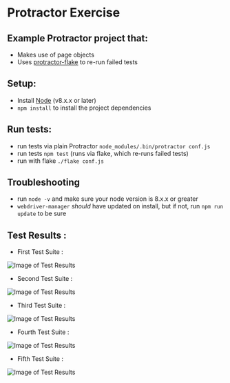# Protractor Exercise

## Example Protractor project that:
* Makes use of page objects
* Uses [protractor-flake](https://github.com/NickTomlin/protractor-flake) to re-run failed tests

## Setup:
* Install [Node](http://nodejs.org) (v8.x.x or later)
* `npm install` to install the project dependencies

## Run tests:
* run tests via plain Protractor `node_modules/.bin/protractor conf.js`
* run tests `npm test` (runs via flake, which re-runs failed tests)
* run with flake `./flake conf.js`

## Troubleshooting
* run `node -v` and make sure your node version is 8.x.x or greater
* `webdriver-manager` _should_ have updated on install, but if not, run `npm run update` to be sure


## Test Results : 

* First Test Suite :

![Image of Test Results](https://i.ibb.co/161W6Gh/first-test-result.png)

* Second Test Suite :

![Image of Test Results](https://i.ibb.co/hRGxfns/second-test-result.png)

* Third Test Suite :

![Image of Test Results](https://i.ibb.co/X8bZt0Y/third-test-result.png)

* Fourth Test Suite :

![Image of Test Results](https://i.ibb.co/dQTZHgS/fourth-test-result.png)

* Fifth Test Suite :

![Image of Test Results](https://i.ibb.co/HH9GxHD/fifth-test-result.png)








